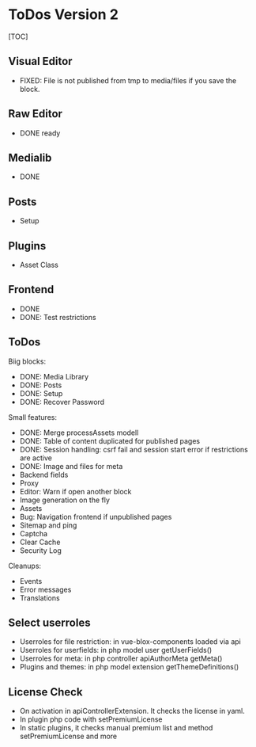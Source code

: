 # ToDos Version 2

[TOC]

## Visual Editor

* FIXED: File is not published from tmp to media/files if you save the block.

## Raw Editor

* DONE ready

## Medialib

* DONE

## Posts

* Setup

## Plugins

* Asset Class

## Frontend

* DONE
* DONE: Test restrictions

## ToDos

Biig blocks:

* DONE: Media Library
* DONE: Posts
* DONE: Setup
* DONE: Recover Password

Small features:

* DONE: Merge processAssets modell
* DONE: Table of content duplicated for published pages
* DONE: Session handling: csrf fail and session start error if restrictions are active
* DONE: Image and files for meta
* Backend fields
* Proxy
* Editor: Warn if open another block
* Image generation on the fly
* Assets
* Bug: Navigation frontend if unpublished pages
* Sitemap and ping
* Captcha
* Clear Cache
* Security Log

Cleanups:

* Events
* Error messages
* Translations

## Select userroles

* Userroles for file restriction: in vue-blox-components loaded via api
* Userroles for userfields: in php model user getUserFields()
* Userroles for meta: in php controller apiAuthorMeta getMeta()
* Plugins and themes: in php model extension getThemeDefinitions()

## License Check

* On activation in apiControllerExtension. It checks the license in yaml.
* In plugin php code with setPremiumLicense
* In static plugins, it checks manual premium list and method setPremiumLicense and more 

